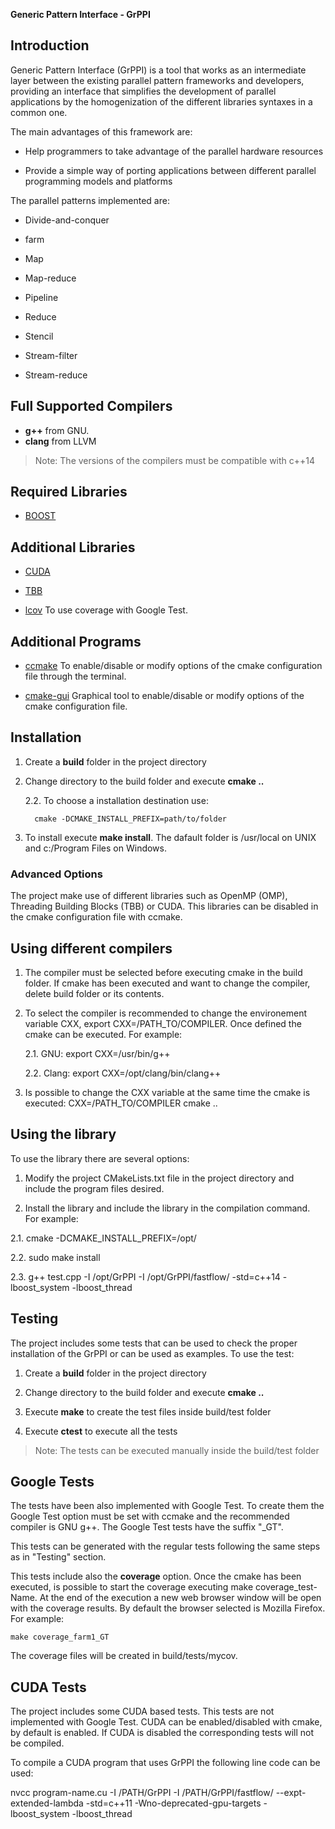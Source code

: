 **Generic Pattern Interface - GrPPI**

## Introduction ##
Generic Pattern Interface (GrPPI) is a tool that works as an intermediate layer between the existing parallel pattern frameworks and developers, providing an interface that simplifies the development of parallel applications by the homogenization of the different libraries syntaxes in a common one. 

The main advantages of this framework are:

  * Help programmers to take advantage of the parallel hardware resources

  * Provide a simple way of porting applications between different parallel programming models and platforms

The parallel patterns implemented are:

  * Divide-and-conquer

  * farm

  * Map

  * Map-reduce

  * Pipeline

  * Reduce

  * Stencil

  * Stream-filter

  * Stream-reduce

## Full Supported Compilers ##

  * **g++** from GNU. 
  * **clang** from LLVM

  > Note: The versions of the compilers must be compatible with c++14

## Required Libraries ##

  * [BOOST](http://www.boost.org/)

## Additional Libraries ##
  * [CUDA](https://developer.nvidia.com/cuda-downloads)

  * [TBB](https://www.threadingbuildingblocks.org/)

  * [lcov](https://github.com/linux-test-project/lcov)
  	To use coverage with Google Test.

## Additional Programs ##

  * [ccmake](https://cmake.org/cmake/help/v3.0/manual/ccmake.1.html)
  	To enable/disable or modify options of the cmake configuration file through the terminal.

  * [cmake-gui](https://cmake.org/cmake/help/v3.0/manual/cmake-gui.1.html)
    Graphical tool to enable/disable or modify options of the cmake configuration file.

## Installation ##

1. Create a **build** folder in the project directory

2. Change directory to the build folder and execute **cmake ..**

	2.2. To choose a installation destination use:

   		 cmake -DCMAKE_INSTALL_PREFIX=path/to/folder

3. To install execute **make install**. The dafault folder is /usr/local on UNIX and c:/Program Files on Windows.

### Advanced Options

The project make use of different libraries such as OpenMP (OMP), Threading Building Blocks (TBB) or CUDA. This libraries can be disabled in the cmake configuration file with ccmake. 

## Using different compilers ##

1. The compiler must be selected before executing cmake in the build folder. If cmake has been executed and want to change the compiler, delete build folder or its contents.

2. To select the compiler is recommended to change the environement variable CXX, export CXX=/PATH_TO/COMPILER. Once defined the cmake can be executed. For example:

	2.1. GNU:   export CXX=/usr/bin/g++

	2.2. Clang: export CXX=/opt/clang/bin/clang++

3. Is possible to change the CXX variable at the same time the cmake is executed:
	 CXX=/PATH_TO/COMPILER cmake ..


## Using the library ##

To use the library there are several options:

1. Modify the project CMakeLists.txt file in the project directory and include the program files desired.

2. Install the library and include the library in the compilation command. For example:

 2.1. cmake -DCMAKE_INSTALL_PREFIX=/opt/

 2.2. sudo make install
      
 2.3. g++ test.cpp -I /opt/GrPPI -I /opt/GrPPI/fastflow/ -std=c++14 -lboost_system -lboost_thread



## Testing ##
The project includes some tests that can be used to check the proper installation of the GrPPI or can be used as examples.
To use the test:

1. Create a **build** folder in the project directory

2. Change directory to the build folder and execute **cmake ..**

3. Execute **make** to create the test files inside build/test folder

4. Execute **ctest** to execute all the tests

> Note: The tests can be executed manually inside the build/test folder

## Google Tests ##
The tests have been also implemented with Google Test. To create them the Google Test option must be set with ccmake and the recommended compiler is GNU g++. The Google Test tests have the suffix "_GT".

This tests can be generated with the regular tests following the same steps as in "Testing" section.

This tests include also the **coverage** option. Once the cmake has been executed, is possible to start the coverage executing make coverage_test-Name. At the end of the execution a new web browser window will be open with the coverage results. By default the browser selected is Mozilla Firefox. For example:

	make coverage_farm1_GT 

The coverage files will be created in build/tests/mycov.

## CUDA Tests ##
The project includes some CUDA based tests. This tests are not implemented with Google Test. CUDA can be enabled/disabled with cmake, by default is enabled. If CUDA is disabled the corresponding tests will not be compiled.

To compile a CUDA program that uses GrPPI the following line code can be used:

nvcc program-name.cu -I /PATH/GrPPI -I /PATH/GrPPI/fastflow/  --expt-extended-lambda -std=c++11 -Wno-deprecated-gpu-targets -lboost_system -lboost_thread
